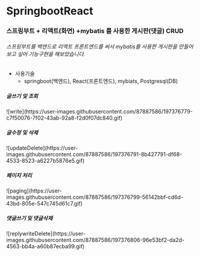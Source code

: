 # SpringbootReact

<h3>스프링부트 + 리액트(화면) +mybatis 를 사용한 게시판(댓글) CRUD</h3>
<h6>스프링부트를 백엔드로 리액트 프론트엔드를 써서 mybatis를 사용한 게시판을 만들어보고 싶어 기능구현을 해보았습니다.</h6> 


* 사용기술
  * springboot(백엔드), React(프론트엔드), mybiats, Postgresql(DB)


<h5>글쓰기 및 조회</h5>
  ![write](https://user-images.githubusercontent.com/87887586/197376779-c7f50076-7f02-43ab-92a8-f2d0f07dc840.gif)
  
<h5>글수정 및 삭제</h5>
 ![updateDelete](https://user-images.githubusercontent.com/87887586/197376791-8b427791-df68-4533-8523-a6227b5876e5.gif)


<h5>페이지 처리</h5>
![paging](https://user-images.githubusercontent.com/87887586/197376799-56142bbf-cd6d-43bd-805e-547c745d61c7.gif)


<h5>댓글쓰기 및 댓글삭제</h5>
![replywriteDelete](https://user-images.githubusercontent.com/87887586/197376806-96e53bf2-da2d-4563-bb4a-a60b87ecba99.gif)




